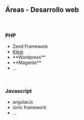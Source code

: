 ## Áreas - Desarrollo web ##
&nbsp;
&nbsp;
### PHP

<ul>
<li>Zend Framework</li>
<li><a href="https://github.com/irontec/klear-tutorial">Klear</a></li>
<li>**Wordpress**</li>
<li>**Magento**</li>
<li>...</li>
</ul>

&nbsp;
&nbsp;
### Javascript

- angularJs
- ionic framework
- ...

